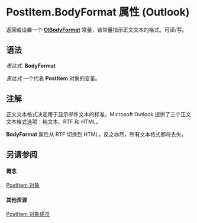 
# PostItem.BodyFormat 属性 (Outlook)

返回或设置一个  **[OlBodyFormat](502d9b3c-1a52-3153-675f-cf1b9b9ef67b.md)** 常量，该常量指示正文文本的格式。可读/写。


## 语法

 _表达式_. **BodyFormat**

 _表达式_ 一个代表 **PostItem** 对象的变量。


## 注解

正文文本格式决定用于显示邮件文本的标准。Microsoft Outlook 提供了三个正文文本格式选项：纯文本、RTF 和 HTML。

 **BodyFormat** 属性从 RTF 切换到 HTML，反之亦然，所有文本格式都将丢失。


## 另请参阅


#### 概念


[PostItem 对象](de44065d-4e93-315a-279f-7b92f09c0465.md)
#### 其他资源


[PostItem 对象成员](5b150db1-c96d-0721-ec36-d5b5ebc20fd8.md)